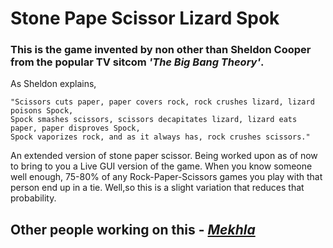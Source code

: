 # Stone Pape Scissor Lizard Spok

### This is the game invented by non other than **Sheldon Cooper** from the popular TV sitcom _'The Big Bang Theory'_.

As Sheldon explains, 
```
"Scissors cuts paper, paper covers rock, rock crushes lizard, lizard poisons Spock, 
Spock smashes scissors, scissors decapitates lizard, lizard eats paper, paper disproves Spock, 
Spock vaporizes rock, and as it always has, rock crushes scissors."
```

An extended version of stone paper scissor. Being worked upon as of now to bring to you a Live GUI version of the game.
When you know someone well enough, 75-80% of any Rock-Paper-Scissors games you play with that person end up in a tie. Well,so this is a slight variation that reduces that probability. 

## Other people working on this - [_Mekhla_](https://github.com/meks-0202)


